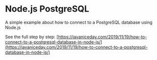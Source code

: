 # Node.js PostgreSQL 

A simple example about how to connect to a PostgreSQL database using Node.js

See the full step  by step:
[https://javaniceday.com/2019/11/19/how-to-connect-to-a-postgresql-database-in-node-js/](https://javaniceday.com/2019/11/19/how-to-connect-to-a-postgresql-database-in-node-js/)
